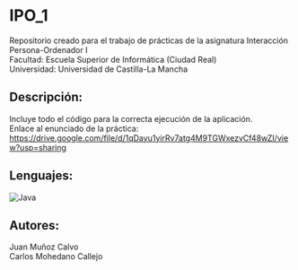 # IPO_1
Repositorio creado para el trabajo de prácticas de la asignatura Interacción Persona-Ordenador I </br>
Facultad: Escuela Superior de Informática (Ciudad Real) </br>
Universidad: Universidad de Castilla-La Mancha </br>

## Descripción:
Incluye todo el código para la correcta ejecución de la aplicación. </br>
Enlace al enunciado de la práctica: https://drive.google.com/file/d/1qDayu1yirRv7atg4M9TGWxezvCf48wZI/view?usp=sharing </br>

## Lenguajes:
![Java](https://img.shields.io/badge/java-%23ED8B00.svg?style=for-the-badge&logo=java&logoColor=white)

## Autores:
Juan Muñoz Calvo </br>
Carlos Mohedano Callejo
